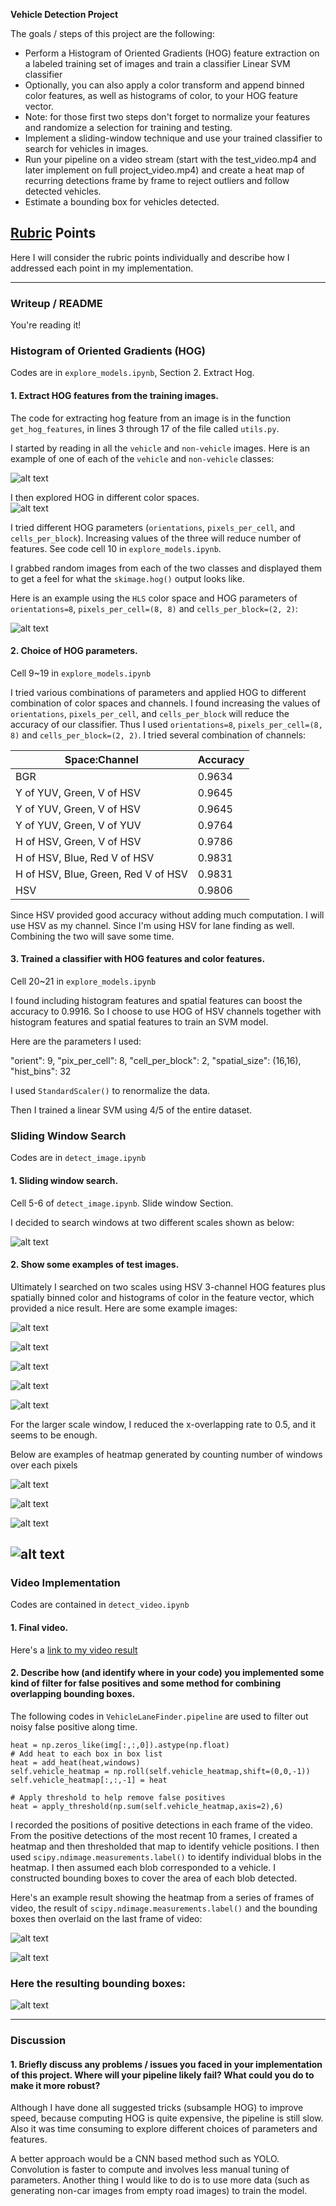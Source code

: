 
**Vehicle Detection Project**

The goals / steps of this project are the following:

* Perform a Histogram of Oriented Gradients (HOG) feature extraction on a labeled training set of images and train a classifier Linear SVM classifier
* Optionally, you can also apply a color transform and append binned color features, as well as histograms of color, to your HOG feature vector.
* Note: for those first two steps don't forget to normalize your features and randomize a selection for training and testing.
* Implement a sliding-window technique and use your trained classifier to search for vehicles in images.
* Run your pipeline on a video stream (start with the test_video.mp4 and later implement on full project_video.mp4) and create a heat map of recurring detections frame by frame to reject outliers and follow detected vehicles.
* Estimate a bounding box for vehicles detected.

[//]: # (Image References)
[image1]: ./output_images/car_nocar.png
[image2]: ./output_images/car_nocar_hog.png
[image3]: ./output_images/hog.png
[image4]: ./output_images/sliding_window.png
[image5]: ./output_images/test1.jpg
[image6]: ./output_images/test2.jpg
[image7]: ./output_images/test3.jpg
[image8]: ./output_images/test5.jpg
[image9]: ./output_images/test6.jpg

[image10]: ./output_images/heat_test1.jpg
[image11]: ./output_images/heat_test2.jpg
[image12]: ./output_images/heat_test4.jpg
[image13]: ./output_images/heat_test5.jpg
[gif1]: ./output_images/heatmap_corner.gif
[gif2]: ./output_images/heatmap_overlay.gif
[gif3]: ./output_images/bounding.gif
[video1]: ./project_video.mp4

## [Rubric](https://review.udacity.com/#!/rubrics/513/view) Points
Here I will consider the rubric points individually and describe how I addressed each point in my implementation.  

---
### Writeup / README

You're reading it!

### Histogram of Oriented Gradients (HOG)

Codes are in `explore_models.ipynb`, Section 2. Extract Hog.

#### 1. Extract HOG features from the training images.

The code for extracting hog feature from an image is in the function `get_hog_features`, in lines 3 through 17 of the file called `utils.py`.  

I started by reading in all the `vehicle` and `non-vehicle` images.  Here is an example of one of each of the `vehicle` and `non-vehicle` classes:

![alt text][image1]

I then explored HOG in different color spaces.  
![alt text][image3]

I tried different HOG parameters (`orientations`, `pixels_per_cell`, and `cells_per_block`). Increasing values of the three will reduce number of features. See code cell 10 in `explore_models.ipynb`.

I grabbed random images from each of the two classes and displayed them to get a feel for what the `skimage.hog()` output looks like.

Here is an example using the `HLS` color space and HOG parameters of `orientations=8`, `pixels_per_cell=(8, 8)` and `cells_per_block=(2, 2)`:

![alt text][image2]

#### 2. Choice of HOG parameters.

Cell 9~19 in `explore_models.ipynb`

I tried various combinations of parameters and applied HOG to different combination of color spaces and channels. I found increasing the values of `orientations`, `pixels_per_cell`, and `cells_per_block` will reduce the accuracy of our classifier. Thus I used `orientations=8`, `pixels_per_cell=(8, 8)` and `cells_per_block=(2, 2)`. I tried several combination of channels:

| Space:Channel  |  Accuracy |
|---|---|
| BGR | 0.9634 |
| Y of YUV, Green, V of HSV  |  0.9645 |
| Y of YUV, Green, V of HSV  |  0.9645 |
| Y of YUV, Green, V of YUV  |  0.9764 |
| H of HSV, Green, V of HSV  |  0.9786 |
| H of HSV, Blue, Red V of HSV  |  0.9831 |
| H of HSV, Blue, Green, Red V of HSV  |  0.9831 |
| HSV | 0.9806 |

Since HSV provided good accuracy without adding much computation. I will use HSV as my channel. Since I'm using HSV for lane finding as well. Combining the two will save some time.

#### 3. Trained a classifier with HOG features and color features.
Cell 20~21 in `explore_models.ipynb`

I found including histogram features and spatial features can boost the accuracy to 0.9916. So I choose to use HOG of HSV channels together with histogram features and spatial features to train an SVM model.

Here are the parameters I used:

"orient": 9,
"pix_per_cell": 8,
"cell_per_block": 2,
"spatial_size": (16,16),
"hist_bins": 32

I used `StandardScaler()` to renormalize the data.

Then I trained a linear SVM using 4/5 of the entire dataset.

### Sliding Window Search

Codes are in `detect_image.ipynb`

#### 1. Sliding window search.

Cell 5-6 of `detect_image.ipynb`. Slide window Section.

I decided to search windows at two different scales shown as below:

![alt text][image4]

#### 2. Show some examples of test images.

Ultimately I searched on two scales using HSV 3-channel HOG features plus spatially binned color and histograms of color in the feature vector, which provided a nice result.  Here are some example images:

![alt text][image5]

![alt text][image6]

![alt text][image7]

![alt text][image8]

![alt text][image9]

For the larger scale window, I reduced the x-overlapping rate to 0.5, and it seems to be enough.

Below are examples of heatmap generated by counting number of windows over each pixels

![alt text][image10]

![alt text][image11]

![alt text][image12]

![alt text][image13]
---

### Video Implementation

Codes are contained in `detect_video.ipynb`

#### 1. Final video.
Here's a [link to my video result](https://youtu.be/0mxZHE_h5mM)


#### 2. Describe how (and identify where in your code) you implemented some kind of filter for false positives and some method for combining overlapping bounding boxes.

The following codes in `VehicleLaneFinder.pipeline` are used to filter out noisy false positive along time.
```
heat = np.zeros_like(img[:,:,0]).astype(np.float)
# Add heat to each box in box list
heat = add_heat(heat,windows)
self.vehicle_heatmap = np.roll(self.vehicle_heatmap,shift=(0,0,-1))
self.vehicle_heatmap[:,:,-1] = heat

# Apply threshold to help remove false positives
heat = apply_threshold(np.sum(self.vehicle_heatmap,axis=2),6)
```

I recorded the positions of positive detections in each frame of the video.  From the positive detections of the most recent 10 frames, I created a heatmap and then thresholded that map to identify vehicle positions.  I then used `scipy.ndimage.measurements.label()` to identify individual blobs in the heatmap.  I then assumed each blob corresponded to a vehicle.  I constructed bounding boxes to cover the area of each blob detected.  

Here's an example result showing the heatmap from a series of frames of video, the result of `scipy.ndimage.measurements.label()` and the bounding boxes then overlaid on the last frame of video:

![alt text][gif2]

![alt text][gif1]

### Here the resulting bounding boxes:
![alt text][gif3]



---

### Discussion

#### 1. Briefly discuss any problems / issues you faced in your implementation of this project.  Where will your pipeline likely fail?  What could you do to make it more robust?

Although I have done all suggested tricks (subsample HOG) to improve speed, because computing HOG is quite expensive, the pipeline is still slow.
Also it was time consuming to explore different choices of parameters and features.

A better approach would be a CNN based method such as YOLO. Convolution is faster to compute and involves less manual tuning of parameters.
Another thing I would like to do is to use more data (such as generating non-car images from empty road images) to train the model.
